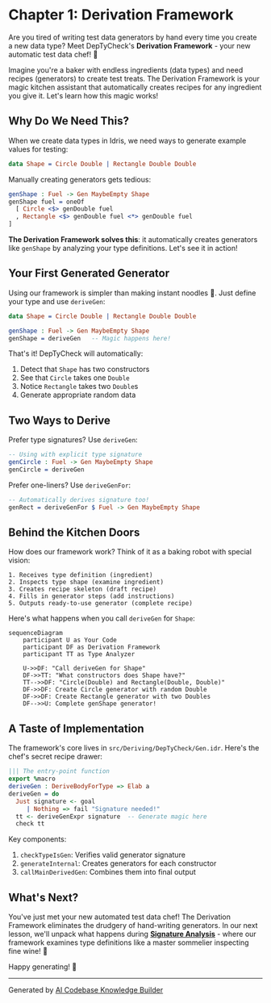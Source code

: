 # Chapter 1: Derivation Framework

Are you tired of writing test data generators by hand every time you create a new data type? Meet DepTyCheck's **Derivation Framework** - your new automatic test data chef! 🍪

Imagine you're a baker with endless ingredients (data types) and need recipes (generators) to create test treats. The Derivation Framework is your magic kitchen assistant that automatically creates recipes for any ingredient you give it. Let's learn how this magic works!

## Why Do We Need This?

When we create data types in Idris, we need ways to generate example values for testing:
```idris
data Shape = Circle Double | Rectangle Double Double
```

Manually creating generators gets tedious:
```idris
genShape : Fuel -> Gen MaybeEmpty Shape
genShape fuel = oneOf 
  [ Circle <$> genDouble fuel
  , Rectangle <$> genDouble fuel <*> genDouble fuel
]
```

**The Derivation Framework solves this**: it automatically creates generators like `genShape` by analyzing your type definitions. Let's see it in action!

## Your First Generated Generator

Using our framework is simpler than making instant noodles 🍜. Just define your type and use `deriveGen`:

```idris
data Shape = Circle Double | Rectangle Double Double

genShape : Fuel -> Gen MaybeEmpty Shape
genShape = deriveGen   -- Magic happens here!
```

That's it! DepTyCheck will automatically:
1. Detect that `Shape` has two constructors
2. See that `Circle` takes one `Double`
3. Notice `Rectangle` takes two `Double`s
4. Generate appropriate random data

## Two Ways to Derive

Prefer type signatures? Use `deriveGen`:

```idris
-- Using with explicit type signature
genCircle : Fuel -> Gen MaybeEmpty Shape
genCircle = deriveGen
```

Prefer one-liners? Use `deriveGenFor`:
```idris
-- Automatically derives signature too!
genRect = deriveGenFor $ Fuel -> Gen MaybeEmpty Shape
```

## Behind the Kitchen Doors

How does our framework work? Think of it as a baking robot with special vision:

```
1. Receives type definition (ingredient)
2. Inspects type shape (examine ingredient)
3. Creates recipe skeleton (draft recipe)
4. Fills in generator steps (add instructions)
5. Outputs ready-to-use generator (complete recipe)
```

Here's what happens when you call `deriveGen` for `Shape`:

```mermaid
sequenceDiagram
    participant U as Your Code
    participant DF as Derivation Framework
    participant TT as Type Analyzer
    
    U->>DF: "Call deriveGen for Shape"
    DF->>TT: "What constructors does Shape have?"
    TT-->>DF: "Circle(Double) and Rectangle(Double, Double)"
    DF->>DF: Create Circle generator with random Double
    DF->>DF: Create Rectangle generator with two Doubles
    DF-->>U: Complete genShape generator!
```

## A Taste of Implementation

The framework's core lives in `src/Deriving/DepTyCheck/Gen.idr`. Here's the chef's secret recipe drawer:

```idris
||| The entry-point function
export %macro
deriveGen : DeriveBodyForType => Elab a
deriveGen = do
  Just signature <- goal
     | Nothing => fail "Signature needed!"
  tt <- deriveGenExpr signature  -- Generate magic here
  check tt
```

Key components:
1. `checkTypeIsGen`: Verifies valid generator signature
2. `generateInternal`: Creates generators for each constructor
3. `callMainDerivedGen`: Combines them into final output

## What's Next?

You've just met your new automated test data chef! The Derivation Framework eliminates the drudgery of hand-writing generators. In our next lesson, we'll unpack what happens during **[Signature Analysis](02_signature_analysis_.md)** - where our framework examines type definitions like a master sommelier inspecting fine wine! 🍷

Happy generating! 💫

---

Generated by [AI Codebase Knowledge Builder](https://github.com/The-Pocket/Tutorial-Codebase-Knowledge)